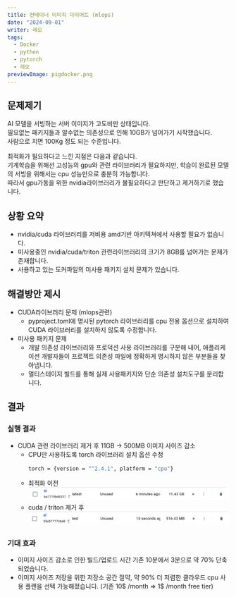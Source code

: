 ```yaml
---
title: 컨테이너 이미지 다이어트 (mlops)
date: "2024-09-01"
writer: 레오
tags:
  - Docker
  - python
  - pytorch
  - 레오
previewImage: pigdocker.png
---
```


## 문제제기

AI 모델을 서빙하는 서버 이미지가 고도비만 상태입니다.<br>
필요없는 패키지들과 알수없는 의존성으로 인해 10GB가 넘어가기 시작했습니다.<br>
사람으로 치면 100Kg 정도 되는 수준입니다.

최적화가 필요하다고 느낀 지점은 다음과 같습니다. <br>
기계학습을 위해선 고성능의 gpu와 관련 라이브러리가 필요하지만, 학습이 완료된 모델의 서빙을 위해서는 cpu 성능만으로 충분히 가능합니다. <br>
따라서 gpu가동을 위한 nvidia라이브러리가 불필요하다고 판단하고 제거하기로 했습니다.

## 상황 요약

- nvidia/cuda 라이브러리를 저비용 amd기반 아키텍쳐에서 사용할 필요가 없습니다.
- 미사용중인 nvidia/cuda/triton 관련라이브러리의 크기가 8GB를 넘어가는 문제가 존재합니다.
- 사용하고 있는 도커파일의 미사용 패키지 설치 문제가 있습니다.

## 해결방안 제시

- CUDA라이브러리 문제 (mlops관련)
  - pyproject.toml에 명시된 pytorch 라이브러리를 cpu 전용 옵션으로 설치하여 CUDA 라이브러리를 설치하지 않도록 수정합니다.
- 미사용 패키지 문제
  - 개발 의존성 라이브러리와 프로덕션 사용 라이브러리를 구분해 내어, 애플리케이션 개발자들이 프로젝트 의존성 파일에 정확하게 명시하지 않은 부분들을 찾아냅니다.
  - 멀티스테이지 빌드를 통해 실제 사용패키지와 단순 의존성 설치도구를 분리합니다.

## 결과

### 실행 결과

- CUDA 관련 라이브러리 제거 후 11GB → 500MB 이미지 사이즈 감소
  - CPU만 사용하도록 torch 라이브러리 설치 옵션 수정
    ```bash
    torch = {version = "^2.4.1", platform = "cpu"}
    ```
  - 최적화 이전
    ![스크린샷 2024-09-15 오전 11.31.11.png](./assets/ai-size1.png)
  - cuda / triton 제거 후
    ![스크린샷 2024-09-15 오후 2.32.26.png](./assets/ai-size2.png)

### 기대 효과

- 이미지 사이즈 감소로 인한 빌드/업로드 시간 기존 10분에서 3분으로 약 70% 단축되었습니다.
- 이미지 사이즈 저장을 위한 저장소 공간 절약, 약 90% 더 저렴한 클라우드 cpu 사용 플랜을 선택 가능해졌습니다. (기존 10$ /month => 1$ /month free tier)
